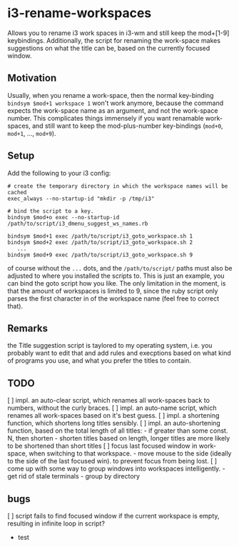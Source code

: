 # i3-rename-workspaces
Allows you to rename i3 work spaces in i3-wm and still keep the mod+[1-9]
keybindings.
Additionally, the script for renaming the work-space makes suggestions
on what the title can be, based on the currently focused window.

## Motivation 
Usually, when you rename a work-space, then the normal key-binding
`bindsym $mod+1 workspace 1` won't work anymore, because the command expects
the work-space name as an argument, and not the work-space number. This
complicates things immensely if you want renamable work-spaces, and still want
to keep the mod-plus-number key-bindings (`mod+0`, `mod+1`, ..., `mod+9`).

## Setup
Add the following to your i3 config:
```
# create the temporary directory in which the workspace names will be cached
exec_always --no-startup-id "mkdir -p /tmp/i3"

# bind the script to a key. 
bindsym $mod+o exec --no-startup-id /path/to/script/i3_dmenu_suggest_ws_names.rb

bindsym $mod+1 exec /path/to/script/i3_goto_workspace.sh 1
bindsym $mod+2 exec /path/to/script/i3_goto_workspace.sh 2
   ...
bindsym $mod+9 exec /path/to/script/i3_goto_workspace.sh 9
```
of course without the `...` dots, and the `/path/to/script/` paths must also be
adjusted to where you installed the scripts to. This is just an example, you
can bind the goto script how you like. The only limitation in the moment, is
that the amount of workspaces is limited to 9, since the ruby script only
parses the first character in of the workspace name (feel free to correct that).

## Remarks
the Title suggestion script is taylored to my operating system, i.e. you
probably want to edit that and add rules and execptions based on what kind of
programs you use, and what you prefer the titles to contain.

## TODO
[ ] impl. an auto-clear script, which renames all work-spaces back to numbers,
    without the curly braces.
[ ] impl. an auto-name script, which renames all work-spaces based on it's best
    guess.
[ ] impl. a shortening function, which shortens long titles sensibly.
[ ] impl. an auto-shortening function, based on the total length of all titles:
	- if greater than some const. N, then shorten
	- shorten titles based on length, longer titles are more likely to be
     shortened than short titles
[ ] focus last focused window in work-space, when switching to that workspace.
    - move mouse to the side (ideally to the side of the last focused win).
      to prevent focus from being lost.
[ ] come up with some way to group windows into workspaces intelligently.
    - get rid of stale terminals
    - group by directory

## bugs
[ ] script fails to find focused window if the current workspace is empty,
    resulting in infinite loop in script?

 - test
